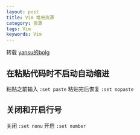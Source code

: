 ```yaml
---
layout: post
title: Vim 常用资源
category: 资源
tags: Vim
keywords: Vim
---
```

转载   [yansu的bolg](http://yansu.org/)

## 在粘贴代码时不启动自动缩进

粘贴之前输入 `:set paste`
粘贴完后恢复 `:set nopaste`

## 关闭和开启行号

关闭 `:set nonu`
开启 `:set number`
